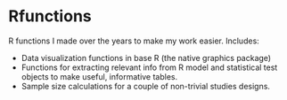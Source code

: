 # Rfunctions
R functions I made over the years to make my work easier. Includes:

   * Data visualization functions in base R (the native graphics package)
   * Functions for extracting relevant info from R model and statistical test objects to make useful, informative tables. 
   * Sample size calculations for a couple of non-trivial studies designs.
